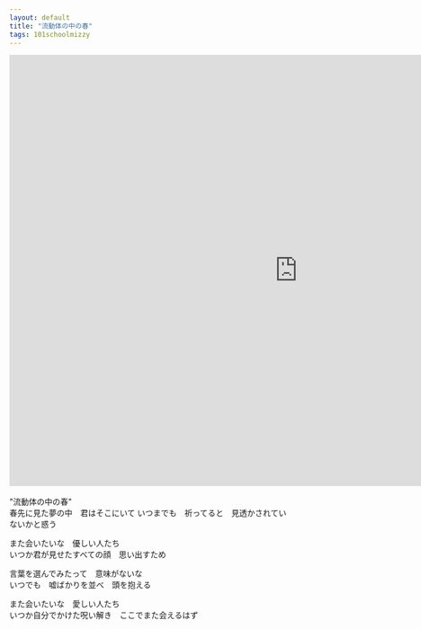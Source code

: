 ```yaml
---
layout: default
title: "流動体の中の春"
tags: 101schoolmizzy
---
```

<div class="movie-wrap">
<iframe width="1024" height="768" src="https://www.youtube.com/embed/ZBvkRz4QjjE" title="流動体の中の春 / 初音ミク" frameborder="0" allow="accelerometer; autoplay; clipboard-write; encrypted-media; gyroscope; picture-in-picture; web-share" allowfullscreen></iframe>
</div>
<br>
"流動体の中の春"  
<br>
春先に見た夢の中　君はそこにいて  
いつまでも　祈ってると　見透かされていないかと惑う  

また会いたいな　優しい人たち  
いつか君が見せたすべての顔　思い出すため  

言葉を選んでみたって　意味がないな  
いつでも　嘘ばかりを並べ　頭を抱える  

また会いたいな　愛しい人たち  
いつか自分でかけた呪い解き　ここでまた会えるはず  
